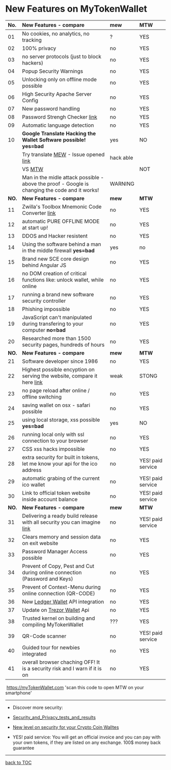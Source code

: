 # New Features on MyTokenWallet


| No.     | New Features - compare                                                                            | **mew**   | **MTW**           |
|:--------|:--------------------------------------------------------------------------------------------------|:----------|:------------------|
| 01      | No cookies, no analytics, no tracking                                                             | ?         | YES               |
| 02      | 100% privacy                                                                                      | no        | YES               |
| 03      | no server protocols (just to block hackers)                                                       | no        | YES               |
| 04      | Popup Security Warnings                                                                           | no        | YES               |
| 05      | Unlocking only on offline mode possible                                                           | no        | YES               |
| 06      | High Security Apache Server Config                                                                | no        | YES               |
| 07      | New password handling                                                                             | no        | YES               |
| 08      | Password Strengh Checker  [link](https://mytokenwallet.com/pwStrength-meter.html)                 | no        | YES               |
| 09      | Automatic language detection                                                                      | no        | YES               |
| 10      | **Google Translate Hacking the Wallet Software possible!**    **yes=bad**                         | yes       | NO                |
|         | Try translate [MEW](https://goo.gl/TJRXRf)  - Issue opened [link](https://goo.gl/MahDV5)          | hack able |                   |
|         | VS [MTW](https://goo.gl/crWsPT)                                                                   |           | NOT               |
|         | Man in the midle attack possible - above the proof - Google is changing the code and it works!    | WARNING   |                   |
| **NO.** | **New Features - compare**                                                                        | **mew**   | **MTW**           |
| 11      | Zwilla's Toolbox Mnemonic Code Converter  [link](https://mytokenwallet.com/bip39.html)            | no        | YES               |
| 12      | automatic PURE OFFLINE MODE at start up!                                                          | no        | YES               |
| 13      | DDOS and Hacker resistent                                                                         | no        | YES               |
| 14      | Using the software behind a man in the middle firewall **yes=bad**                                | yes       | no                |
| 15      | Brand new SCE core design behind Angular JS                                                       | no        | YES               |
| 16      | no DOM creation of critical functions like: unlock wallet, while online                           | no        | YES               |
| 17      | running a brand new software security controller                                                  | no        | YES               |
| 18      | Phishing impossible                                                                               | no        | YES               |
| 19      | JavaScript can't manipulated during transfering to your computer **no=bad**                       | no        | YES               |
| 20      | Researched more than 1500 security pages, hundreds of hours                                       | no        | YES               |
| **NO.** | **New Features - compare**                                                                        | **mew**   | **MTW**           |
| 21      | Software developer since 1986                                                                     | no        | YES               |
| 22      | Highest possible encyption on serving the website, compare it here [link](https://goo.gl/AXTwiK)  | weak      | STONG             |
| 23      | no page reload after online / offline switching                                                   | no        | YES               |
| 24      | saving wallet on osx - safari possible                                                            | no        | YES               |
| 25      | using local storage, xss possible    **yes=bad**                                                  | yes       | NO                |
| 26      | running local only with ssl connection to your browser                                            | no        | YES               |
| 27      | CSS xss hacks impossible                                                                          | no        | YES               |
| 28      | extra security for built in tokens, let me know your api for the ico address                      | no        | YES! paid service |
| 29      | automatic grabing of the current ico wallet                                                       | no        | YES! paid service |
| 30      | Link to official token website inside account balance                                             | no        | YES! paid service |
| **NO.** | **New Features - compare**                                                                        | **mew**   | **MTW**           |
| 31      | Delivering a ready build release with all security you can imagine  [link](https://goo.gl/pQdSmC) | no        | YES! paid service |
| 32      | Clears memory and session data on exit website                                                    | no        | YES               |
| 33      | Password Manager Access possible                                                                  | no        | YES               |
| 34      | Prevent of Copy, Pest and Cut during online connection (Password and Keys)                        | no        | YES               |
| 35      | Prevent of Context-Menu during online connection (QR-CODE)                                        | no        | YES               |
| 36      | New [Ledger Wallet](https://www.ledgerwallet.com/r/07c5) API integration                          | no        | YES               |
| 37      | Update on [Trezor Wallet](https://trezor.io/?a=bitcoins-today.com)  Api                           | no        | YES               |
| 38      | Trusted kernel on building and compiling MyTokenWallet                                            | ???       | YES               |
| 39      | QR-Code scanner                                                                                   | no        | YES! paid service |
| 40      | Guided tour for newbies integrated                                                                | no        | YES               |
| 41      | overall browser chaching OFF! It is a security risk and I warn if it is on                        | no        | YES               |


<a rel='nofollow' href='http://www.qrcode-generator.de' border='0'
style='cursor:default'><img
src='https://chart.googleapis.com/chart?cht=qr&chl=https%3A%2F%2FmyTokenWallet.com&chs=180x180&choe=UTF-8&chld=L|2'
alt=''></a> https://myTokenWallet.com 'scan this code to open MTW on
your smartphone'

***

* Discover more security:
* [Security_and_Privacy_tests_and_results](https://github.com/Zwilla/mytokenwallet.com/blob/master/Security_and_Privacy_tests_and_results.md)
* [New level on security for your Crypto Coin Walltes](https://github.com/Zwilla/mytokenwallet.com/blob/master/security-on-a-new-level.md)

* YES! paid service: You will get an official invoice and you can pay
  with your own tokens, if they are listed on any exchange. 100$ money
  back guarantee

***

[back to TOC](https://github.com/Zwilla/mytokenwallet.com/blob/master/docs/DOCS-TOC.md)

